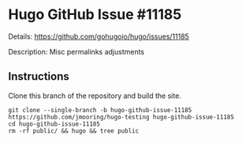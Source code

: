 # Hugo GitHub Issue #11185

Details: <https://github.com/gohugoio/hugo/issues/11185>

Description: Misc permalinks adjustments

## Instructions

Clone this branch of the repository and build the site.

```text
git clone --single-branch -b hugo-github-issue-11185 https://github.com/jmooring/hugo-testing hugo-github-issue-11185
cd hugo-github-issue-11185
rm -rf public/ && hugo && tree public
```
